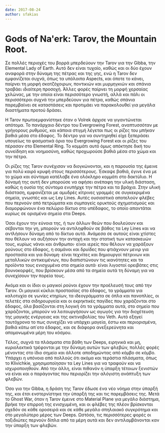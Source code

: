 ```yaml
---
date: 2017-08-24
author: sfakias
---
```

# Gods of Na'erk: Tarov, the Mountain Root.

Σε πολλές περιοχές του βορρά μπερδεύουν την Tarov για την Gibba, την Elemental
Lady of Earth. Αυτό δεν είναι τυχαίο, καθώς και οι δύο έχουν αναφορά στην
δύναμη της πέτρας και της γης, ενώ η Tarov δεν εμφανίζεται συχνά, όπως τα
υπόλοιπα Aspects, και όποτε το κάνει, παίρνει τη μορφή σκατζόχοιρων, ποντικιών
και μυρμηγκιών και σπάνια τραβάει ιδιαίτερη προσοχή. Άλλες φορές παίρνει τη
μορφή χερσαίας χελώνας, με την οποία είναι περισσότερο γνωστή, αλλά και πάλι
οι περισσότεροι συχνά την μπερδεύουν για πέτρα, καθώς σπάνια παρεμβαίνει σε
καταστάσεις και προτιμάει να παρακολουθεί για μεγάλα διαστήματα προτού δράσει.



H Tarov πρωτοεμφανίστηκε όταν ο Volrek άρχισε να γιγαντώνεται απότομα. Το
πανάρχαιο δέντρο του Evergrowing Forest, αναπτυσσόταν με γρήγορους ρυθμούς,
και κάποια στιγμή λέγεται πως οι ρίζες του μπήκαν βαθιά μέσα στο έδαφος. Το
δέντρο για να συντηρηθεί είχε ξεπεράσει υπογείως τα φασματικά όρια του
Evergrowing Forest και οι ρίζες του πέρασαν στο Elemental Ring. Το κομμάτι
αυτό όμως απόκτησε δική του συνείδηση και νοημοσύνη, καθώς προχωρούσε βαθιά
μέσα στο χώμα και την πέτρα.



Οι ρίζες της Tarov συνέχισαν να διογκώνονται, και η παρουσία της έμεινε για
πολύ καιρό κρυφή στους περισσότερους. Έσκαψε βαθιά, έγινε ένα με το χώμα και
σύντομα κατέλαβε ένα ολόκληρο κομμάτι στο δακτύλιο. Η δύναμή της αυτή δεν
μπορούσε να αφήσει ανέπαφη την υλική διάσταση, καθώς η ουσία της σύντομα
ενυπήρχε την πέτρα και τα βράχια. Στην υλική διάσταση, εμφανίζεται με αμυδρές
κίτρινες γραμμές σε συγκεκριμένα σημεία, γνωστές και ως Ley Lines. Αυτές
ουσιαστικά αποτελούν φλέβες που περνούν από πετρώματα και συμπαγείς ορυκτούς
σχηματισμούς και διαμορφώνουν ένα πελώριο δίκτυο στο υπέδαφος, το οποίο
απαντάται κυρίως σε ορισμένα σημεία στα Deeps.



Όσοι έχουν την εύνοια της, ή των άλλων θεών που δουλεύουν και σέβονται την γη,
μπορούν να αντιληφθούν σε βάθος τα Ley Lines και να αντλήσουν δύναμη από το
δίκτυο αυτό. Ανάμεσα σε αυτούς είναι χτίστες που θέλουν να αυξήσουν την αντοχή
και την στατική των κατασκευών τους, κυρίως νάνοι και άνθρωποι· είναι ιερείς
που θέλουν να χαράξουν ρούνους στο έδαφος, η σαμάνοι και δρυίδες που φτιάχνουν
μενιρ για προστασία και για δύναμη· είναι τεχνίτες και δημιουργοί πέτρινων και
μεταλλικών αντικειμένων, που διαπιστώνουν τις ικανότητες και τα προϊόντα τους
ενισχυμένα στα σημεία αυτά· είναι λιγοστοί ορειβάτες στις βουνοκορφές, που
βρίσκουν μέσα από τα σημεία αυτά τη δύναμη για να συνεχίσουν την πορεία τους.  

Ακόμα και οι ίδιοι οι μαγικοί ρούνοι έχουν την προέλευσή τους από την Tarov.
Οι μαγικοί κύκλοι προστασίας στο έδαφος, τα γράμματα για καλοτυχία σε γωνίες
κτηρίων, τα ιδεογράμματα σε όπλα και πανοπλίες, οι τελετές στα σιδηρουργεία
και οι εκρηκτικές παγίδες που χαράζονται στο έδαφος, όλα βασίζονται στη λογική
ότι τα γράμματα αυτά, στο σημείο που χαράζονται, μπορούν να λειτουργήσουν ως
αγωγός για την διοχέτευση της μαγικής ενέργειας και της ακτινοβολίας του Veth.
Αυτό εξηγεί ταυτόχρονα το πως συνεχίζει να υπάρχει μαγεία, έστω και
περιορισμένα, βαθιά κάτω απ΄οτο έδαφος, και σε διάφορα ανεξερεύνητα και
απομονωμένα μέρη του κόσμου.  

Tέλος, συχνά τα πλάσματα στα βάθη των Deeps, ειρηνικά και μη, κυριολεκτικά
τρέφονται με την δύναμη αυτών των φλεβών, πολλές φορές μένοντας στο ίδιο
σημείο και άλλοτε αποδημώντας από κόμβο σε κόμβο. Υπάρχει η υπόνοια από
πολλούς ότι ακόμα και τεράστια πλάσματα, όπως το Klivichkie, χρησιμοποίησαν τα
Ley Lines για να τραφούν και να ισχυροποιηθούν. Από την άλλη, είναι πιθανόν η
ύπαρξη τέτοιων ξενιστών να είναι και ο παράγοντας που περιορίζει την αλόγιστη
ανάπτυξη των φλεβών.



Όσο για την Gibba, η δράση της Tarov έδωσε ένα νέο νόημα στην ύπαρξή της, και
έτσι ενστερνίστηκε την ύπαρξή της και τις παρεμβάσεις της. Μετά το Ghost War,
όταν η Tarov έμεινε στο Material Plane για μεγάλο διάστημα, βρήκε την επιρροή
της ενισχυμένη, και οι φλέβες της πλέον βρίσκονται σχεδόν σε κάθε οροσειρά και
σε κάθε μεγάλο σπηλαιακό συγκρότημα και στο μεγαλύτερο μέρος των Deeps.
Ωστόσο, τις περισσότερες φορές οι ταξιδιώτες περνούν δίπλα από τα μέρη αυτά
και δεν αντιλαμβάνονται καν την ύπαρξη των φλεβών.


